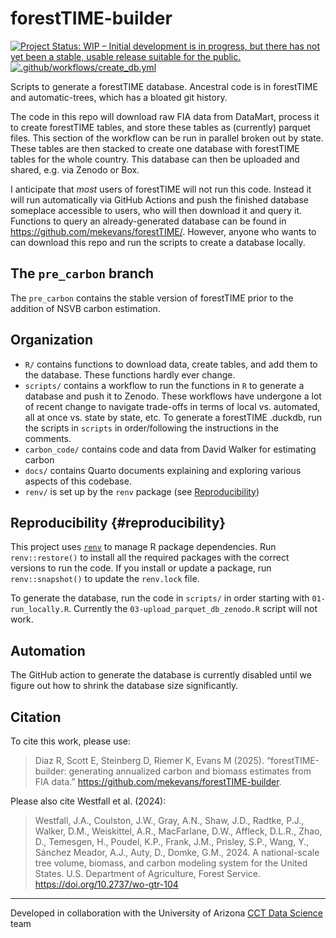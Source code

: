 # forestTIME-builder

<!-- badges: start -->

[![Project Status: WIP – Initial development is in progress, but there has not yet been a stable, usable release suitable for the public.](https://www.repostatus.org/badges/latest/wip.svg)](https://www.repostatus.org/#wip) [![.github/workflows/create_db.yml](https://github.com/mekevans/forestTIME-builder/actions/workflows/create_db.yml/badge.svg)](https://github.com/mekevans/forestTIME-builder/actions/workflows/create_db.yml)

<!-- badges: end -->

Scripts to generate a forestTIME database.
Ancestral code is in forestTIME and automatic-trees, which has a bloated git history.

The code in this repo will download raw FIA data from DataMart, process it to create forestTIME tables, and store these tables as (currently) parquet files.
This section of the workflow can be run in parallel broken out by state.
These tables are then stacked to create one database with forestTIME tables for the whole country.
This database can then be uploaded and shared, e.g. via Zenodo or Box.

I anticipate that *most* users of forestTIME will not run this code.
Instead it will run automatically via GitHub Actions and push the finished database someplace accessible to users, who will then download it and query it.
Functions to query an already-generated database can be found in <https://github.com/mekevans/forestTIME/>.
However, anyone who wants to can download this repo and run the scripts to create a database locally.

## The `pre_carbon` branch

The `pre_carbon` contains the stable version of forestTIME prior to the addition of NSVB carbon estimation.

## Organization

-   `R/` contains functions to download data, create tables, and add them to the database. These functions hardly ever change.
-   `scripts/` contains a workflow to run the functions in `R` to generate a database and push it to Zenodo. These workflows have undergone a lot of recent change to navigate trade-offs in terms of local vs. automated, all at once vs. state by state, etc. To generate a forestTIME .duckdb, run the scripts in `scripts` in order/following the instructions in the comments.
-   `carbon_code/` contains code and data from David Walker for estimating carbon
-   `docs/` contains Quarto documents explaining and exploring various aspects of this codebase.
-   `renv/` is set up by the `renv` package (see [Reproducibility](#reproducibility))

## Reproducibility {#reproducibility}

This project uses [`renv`](https://rstudio.github.io/renv/articles/renv.html) to manage R package dependencies.
Run `renv::restore()` to install all the required packages with the correct versions to run the code.
If you install or update a package, run `renv::snapshot()` to update the `renv.lock` file.

To generate the database, run the code in `scripts/` in order starting with `01-run_locally.R`.
Currently the `03-upload_parquet_db_zenodo.R` script will not work.

## Automation

The GitHub action to generate the database is currently disabled until we figure out how to shrink the database size significantly.

## Citation

To cite this work, please use:

> Diaz R, Scott E, Steinberg D, Riemer K, Evans M (2025).
> “forestTIME-builder: generating annualized carbon and biomass estimates from FIA data.” <https://github.com/mekevans/forestTIME-builder>.

Please also cite Westfall et al. (2024):

> Westfall, J.A., Coulston, J.W., Gray, A.N., Shaw, J.D., Radtke, P.J., Walker, D.M., Weiskittel, A.R., MacFarlane, D.W., Affleck, D.L.R., Zhao, D., Temesgen, H., Poudel, K.P., Frank, J.M., Prisley, S.P., Wang, Y., Sánchez Meador, A.J., Auty, D., Domke, G.M., 2024.
> A national-scale tree volume, biomass, and carbon modeling system for the United States.
> U.S. Department of Agriculture, Forest Service.
> <https://doi.org/10.2737/wo-gtr-104>

<!--
## Automation and Zenodo push

-   These scripts run automatically via GitHub actions, currently on a push to this branch. This can be updated to a scheduled job.
-   One workflow runs for each state, generating state-level database tables which are stored as .parquet files. The .parquet files are stored as GitHub artifacts. A final workflow runs to stack all of the state-level tables into one database, which is uploaded to a Zenodo archive. This is currently private, located at: <https://zenodo.org/records/13377070>. This can be updated to a public archive when we are ready.
-   To set up a push to Zenodo from GitHub actions, generate a Zenodo token in your Zenodo account and supply this as an environment variable as an Actions secret in the GitHub repository.
-->

------------------------------------------------------------------------

Developed in collaboration with the University of Arizona [CCT Data Science](https://datascience.cct.arizona.edu/) team
